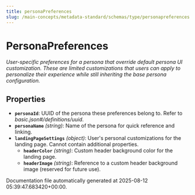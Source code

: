 ```yaml
---
title: personaPreferences
slug: /main-concepts/metadata-standard/schemas/type/personapreferences
---
```


# PersonaPreferences

*User-specific preferences for a persona that override default persona UI customization. These are limited customizations that users can apply to personalize their experience while still inheriting the base persona configuration.*

## Properties

- **`personaId`**: UUID of the persona these preferences belong to. Refer to *basic.json#/definitions/uuid*.
- **`personaName`** *(string)*: Name of the persona for quick reference and linking.
- **`landingPageSettings`** *(object)*: User's personal customizations for the landing page. Cannot contain additional properties.
  - **`headerColor`** *(string)*: Custom header background color for the landing page.
  - **`headerImage`** *(string)*: Reference to a custom header background image (reserved for future use).


Documentation file automatically generated at 2025-08-12 05:39:47.683420+00:00.
